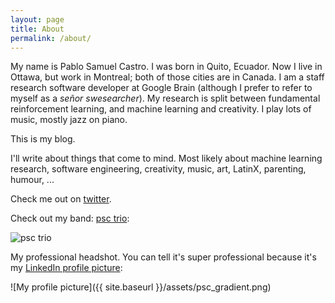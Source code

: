 ```yaml
---
layout: page
title: About
permalink: /about/
---
```


My name is Pablo Samuel Castro. I was born in Quito, Ecuador. Now I live in Ottawa, but work in Montreal; both of those cities are in Canada. I am a staff research software developer at Google Brain (although I prefer to refer to myself as a _señor swesearcher_). My research is split between fundamental reinforcement learning, and machine learning and creativity. I play lots of music, mostly jazz on piano.

This is my blog.

I'll write about things that come to mind. Most likely about machine learning research, software engineering, creativity, music, art, LatinX, parenting, humour, ...

Check me out on [twitter](https://twitter.com/pcastr).

Check out my band: [psc trio](https://www.psctrio.com/):

![psc trio](https://images.squarespace-cdn.com/content/v1/59adf162b8a79b5194c85e8e/1548695327533-6MPBOKROU1SYAJSQ9T09/ke17ZwdGBToddI8pDm48kLkXF2pIyv_F2eUT9F60jBl7gQa3H78H3Y0txjaiv_0fDoOvxcdMmMKkDsyUqMSsMWxHk725yiiHCCLfrh8O1z4YTzHvnKhyp6Da-NYroOW3ZGjoBKy3azqku80C789l0iyqMbMesKd95J-X4EagrgU9L3Sa3U8cogeb0tjXbfawd0urKshkc5MgdBeJmALQKw/A29I0205.jpg?format=2500w)

My professional headshot. You can tell it's super professional because it's my [LinkedIn profile picture](https://www.linkedin.com/in/pablo-samuel-castro-2113641b/):

![My profile picture]({{ site.baseurl }}/assets/psc_gradient.png)
